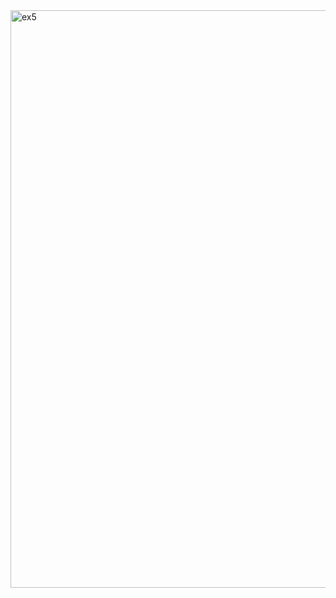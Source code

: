 <img width="924" alt="ex5" src="https://github.com/Samismail2010/Data-Structures-and-Algorithms/assets/88996409/bbf54f20-496f-4545-8587-f24bc82533ec">
